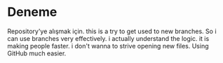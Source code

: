# Deneme
Repository'ye alışmak için.
this is a try to get used to new branches. So i can use branches very effectively. i actually understand the logic. it is making people faster. i don't wanna to strive opening new files. Using GitHub much easier.

